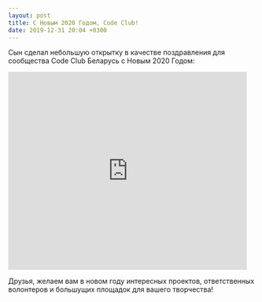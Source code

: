 ```yaml
---
layout: post
title: С Новым 2020 Годом, Code Club!
date: 2019-12-31 20:04 +0300
---
```


Сын сделал небольшую открытку в качестве поздравления для сообщества Code Club Беларусь с Новым 2020 Годом:
<iframe src="https://scratch.mit.edu/projects/356658326/embed" allowtransparency="true" width="485" height="402" frameborder="0" scrolling="no" allowfullscreen></iframe>

Друзья, желаем вам в новом году интересных проектов, ответственных волонтеров и большущих площадок для вашего творчества!